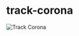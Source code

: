 # track-corona
<img src="https://upload.wikimedia.org/wikipedia/commons/thumb/8/82/SARS-CoV-2_without_background.png/1200px-SARS-CoV-2_without_background.png" alt="Track Corona" />
